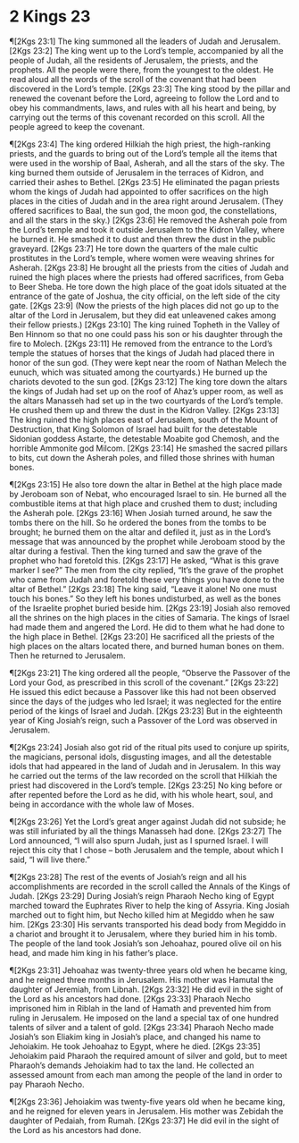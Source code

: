# 2 Kings 23

¶[2Kgs 23:1] The king summoned all the leaders of Judah and Jerusalem.
[2Kgs 23:2] The king went up to the Lord’s temple, accompanied by all the people of Judah, all the residents of Jerusalem, the priests, and the prophets. All the people were there, from the youngest to the oldest. He read aloud all the words of the scroll of the covenant that had been discovered in the Lord’s temple.
[2Kgs 23:3] The king stood by the pillar and renewed the covenant before the Lord, agreeing to follow the Lord and to obey his commandments, laws, and rules with all his heart and being, by carrying out the terms of this covenant recorded on this scroll. All the people agreed to keep the covenant.

¶[2Kgs 23:4] The king ordered Hilkiah the high priest, the high-ranking priests, and the guards to bring out of the Lord’s temple all the items that were used in the worship of Baal, Asherah, and all the stars of the sky. The king burned them outside of Jerusalem in the terraces of Kidron, and carried their ashes to Bethel.
[2Kgs 23:5] He eliminated the pagan priests whom the kings of Judah had appointed to offer sacrifices on the high places in the cities of Judah and in the area right around Jerusalem. (They offered sacrifices to Baal, the sun god, the moon god, the constellations, and all the stars in the sky.)
[2Kgs 23:6] He removed the Asherah pole from the Lord’s temple and took it outside Jerusalem to the Kidron Valley, where he burned it. He smashed it to dust and then threw the dust in the public graveyard.
[2Kgs 23:7] He tore down the quarters of the male cultic prostitutes in the Lord’s temple, where women were weaving shrines for Asherah.
[2Kgs 23:8] He brought all the priests from the cities of Judah and ruined the high places where the priests had offered sacrifices, from Geba to Beer Sheba. He tore down the high place of the goat idols situated at the entrance of the gate of Joshua, the city official, on the left side of the city gate.
[2Kgs 23:9] (Now the priests of the high places did not go up to the altar of the Lord in Jerusalem, but they did eat unleavened cakes among their fellow priests.)
[2Kgs 23:10] The king ruined Topheth in the Valley of Ben Hinnom so that no one could pass his son or his daughter through the fire to Molech.
[2Kgs 23:11] He removed from the entrance to the Lord’s temple the statues of horses that the kings of Judah had placed there in honor of the sun god. (They were kept near the room of Nathan Melech the eunuch, which was situated among the courtyards.) He burned up the chariots devoted to the sun god.
[2Kgs 23:12] The king tore down the altars the kings of Judah had set up on the roof of Ahaz’s upper room, as well as the altars Manasseh had set up in the two courtyards of the Lord’s temple. He crushed them up and threw the dust in the Kidron Valley.
[2Kgs 23:13] The king ruined the high places east of Jerusalem, south of the Mount of Destruction, that King Solomon of Israel had built for the detestable Sidonian goddess Astarte, the detestable Moabite god Chemosh, and the horrible Ammonite god Milcom.
[2Kgs 23:14] He smashed the sacred pillars to bits, cut down the Asherah poles, and filled those shrines with human bones.

¶[2Kgs 23:15] He also tore down the altar in Bethel at the high place made by Jeroboam son of Nebat, who encouraged Israel to sin. He burned all the combustible items at that high place and crushed them to dust; including the Asherah pole.
[2Kgs 23:16] When Josiah turned around, he saw the tombs there on the hill. So he ordered the bones from the tombs to be brought; he burned them on the altar and defiled it, just as in the Lord’s message that was announced by the prophet while Jeroboam stood by the altar during a festival. Then the king turned and saw the grave of the prophet who had foretold this.
[2Kgs 23:17] He asked, “What is this grave marker I see?” The men from the city replied, “It’s the grave of the prophet who came from Judah and foretold these very things you have done to the altar of Bethel.”
[2Kgs 23:18] The king said, “Leave it alone! No one must touch his bones.” So they left his bones undisturbed, as well as the bones of the Israelite prophet buried beside him.
[2Kgs 23:19] Josiah also removed all the shrines on the high places in the cities of Samaria. The kings of Israel had made them and angered the Lord. He did to them what he had done to the high place in Bethel.
[2Kgs 23:20] He sacrificed all the priests of the high places on the altars located there, and burned human bones on them. Then he returned to Jerusalem.

¶[2Kgs 23:21] The king ordered all the people, “Observe the Passover of the Lord your God, as prescribed in this scroll of the covenant.”
[2Kgs 23:22] He issued this edict because a Passover like this had not been observed since the days of the judges who led Israel; it was neglected for the entire period of the kings of Israel and Judah.
[2Kgs 23:23] But in the eighteenth year of King Josiah’s reign, such a Passover of the Lord was observed in Jerusalem.

¶[2Kgs 23:24] Josiah also got rid of the ritual pits used to conjure up spirits, the magicians, personal idols, disgusting images, and all the detestable idols that had appeared in the land of Judah and in Jerusalem. In this way he carried out the terms of the law recorded on the scroll that Hilkiah the priest had discovered in the Lord’s temple.
[2Kgs 23:25] No king before or after repented before the Lord as he did, with his whole heart, soul, and being in accordance with the whole law of Moses.

¶[2Kgs 23:26] Yet the Lord’s great anger against Judah did not subside; he was still infuriated by all the things Manasseh had done.
[2Kgs 23:27] The Lord announced, “I will also spurn Judah, just as I spurned Israel. I will reject this city that I chose – both Jerusalem and the temple, about which I said, “I will live there.”

¶[2Kgs 23:28] The rest of the events of Josiah’s reign and all his accomplishments are recorded in the scroll called the Annals of the Kings of Judah.
[2Kgs 23:29] During Josiah’s reign Pharaoh Necho king of Egypt marched toward the Euphrates River to help the king of Assyria. King Josiah marched out to fight him, but Necho killed him at Megiddo when he saw him.
[2Kgs 23:30] His servants transported his dead body from Megiddo in a chariot and brought it to Jerusalem, where they buried him in his tomb. The people of the land took Josiah’s son Jehoahaz, poured olive oil on his head, and made him king in his father’s place.

¶[2Kgs 23:31] Jehoahaz was twenty-three years old when he became king, and he reigned three months in Jerusalem. His mother was Hamutal the daughter of Jeremiah, from Libnah.
[2Kgs 23:32] He did evil in the sight of the Lord as his ancestors had done.
[2Kgs 23:33] Pharaoh Necho imprisoned him in Riblah in the land of Hamath and prevented him from ruling in Jerusalem. He imposed on the land a special tax of one hundred talents of silver and a talent of gold.
[2Kgs 23:34] Pharaoh Necho made Josiah’s son Eliakim king in Josiah’s place, and changed his name to Jehoiakim. He took Jehoahaz to Egypt, where he died.
[2Kgs 23:35] Jehoiakim paid Pharaoh the required amount of silver and gold, but to meet Pharaoh’s demands Jehoiakim had to tax the land. He collected an assessed amount from each man among the people of the land in order to pay Pharaoh Necho.

¶[2Kgs 23:36] Jehoiakim was twenty-five years old when he became king, and he reigned for eleven years in Jerusalem. His mother was Zebidah the daughter of Pedaiah, from Rumah.
[2Kgs 23:37] He did evil in the sight of the Lord as his ancestors had done.
